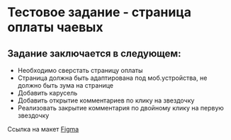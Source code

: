 # Тестовое задание - страница оплаты чаевых

## Задание заключается в следующем:
- Необходимо сверстать страницу оплаты
- Страница должна быть адаптирована под моб.устройства, не должно быть зума на странице
- Добавить карусель
- Добавить открытие комментариев по клику на звездочку
- Реализовать закрытие комментария по двойному клику на первую звездочку


Ссылка на макет [Figma](https://www.figma.com/file/SeM8dwdYZvdfUQMU1mgdjB/Untitled?node-id=0%3A1)

